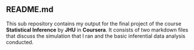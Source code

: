 ## README.md

This sub repository contains my output for the final project of the course **Statistical Inference** by **JHU** in **Coursera**. It consists of two markdown files that discuss the simulation that I ran and the basic inferential data analysis conducted.
